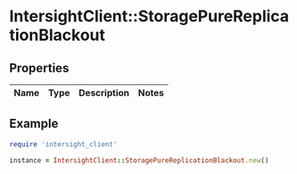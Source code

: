 # IntersightClient::StoragePureReplicationBlackout

## Properties

| Name | Type | Description | Notes |
| ---- | ---- | ----------- | ----- |

## Example

```ruby
require 'intersight_client'

instance = IntersightClient::StoragePureReplicationBlackout.new()
```

